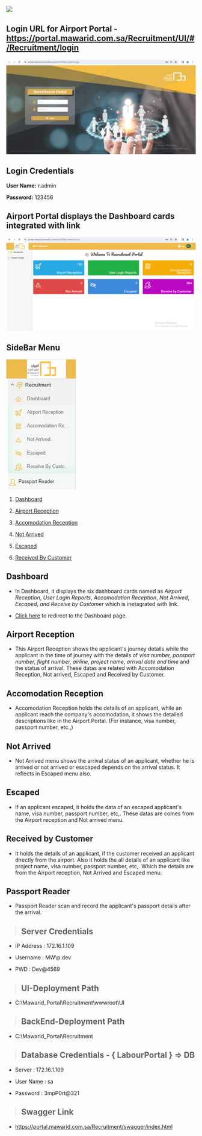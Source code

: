 ![](https://portal.mawarid.com.sa/System/assets/images/mawarid-logo-2.png)

## **Login URL for Airport Portal** -https://portal.mawarid.com.sa/Recruitment/UI/#/Recruitment/login

![](./Airport%20Portal%20Login%20page.png)

## **Login Credentials**

**User Name:** r.admin

**Password:** 123456

## Airport Portal displays the Dashboard cards integrated with link

![](./Airport%20Portal%20Welcome%20page.png)

## **SideBar Menu**

![](./Airport%20Portal%20sidebar.png)

1. [Dashboard](https://portal.mawarid.com.sa/Recruitment/UI/#/Recruitment/home)

2. [Airport Reception](https://portal.mawarid.com.sa/Recruitment/UI/#/Recruitment/Remote/71)

3. [Accomodation Reception](https://portal.mawarid.com.sa/Recruitment/UI/#/Recruitment/Remote/61)

4. [Not Arrived](https://portal.mawarid.com.sa/Recruitment/UI/#/Recruitment/Remote/62)

5. [Escaped](https://portal.mawarid.com.sa/Recruitment/UI/#/Recruitment/Remote/72)

6. [Received By Customer](https://portal.mawarid.com.sa/Recruitment/UI/#/Recruitment/Remote/75)

## **Dashboard**

  - In Dashboard, it displays the six dashboard cards named as _Airport  Reception_, _User Login Reports_, _Accomodation Reception_, _Not Arrived_, _Escaped_, _and_ _Receive by Customer_ which is inetagrated with link.

  - [Click here](https://portal.mawarid.com.sa/Recruitment/UI/#/Recruitment/home) to redirect to the Dashboard page.

## **Airport Reception**

  - This Airport Reception shows the applicant's journey details while the applicant in the time of journey with the details of _visa number, passport number, flight number, airline, project name, arrival date and time_ and the status of arrival. These datas are related with Accomodation Reception, Not arrived, Escaped and Received by Customer.

## **Accomodation Reception** 

  - Accomodation Reception holds the details of an applicant, while an applicant reach the company's accomodation, it shows the detailed descriptions like in the Airport Portal. (For instance, visa number, passport number, etc.,)

## **Not Arrived**

  - Not Arrived menu shows the arrival status of an applicant, whether he is arrived or not arrived or esscaped depends on the arrival status. It reflects in Escaped menu also.

## **Escaped**

  - If an applicant escaped, it holds the data of an escaped applicant's name, visa number, passport number, etc,. These datas are comes from the Airport reception and Not arrived menu.

## **Received by Customer**

  - It holds the details of an applicant, if the customer received an applicant directly from the airport. Also it holds the all details of an applicant like project name, visa number, passport number, etc,. Which the details are from the Airport reception, Not Arrived and Escaped menu.

## **Passport Reader**

  - Passport Reader scan and record the applicant's passport details  after the arrival.

 > ## **Server Credentials**

  - IP Address : 172.16.1.109

  - Username : MW\p.dev

  - PWD : Dev@4569

  > ## **UI-Deployment Path**

  - C:\Mawarid_Portal\Recruitment\wwwroot\UI

  > ## **BackEnd-Deployment Path**

  - C:\Mawarid_Portal\Recruitment

  > ## **Database Credentials** -  { LabourPortal } => DB

  - Server : 172.16.1.109

  - User Name : sa

  - Password : 3mpP0rt@321

  > ## **Swagger Link**

  - https://portal.mawarid.com.sa/Recruitment/swagger/index.html

  

  


